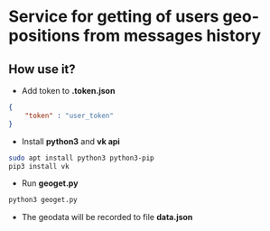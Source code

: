 # Service for getting of users geo-positions from messages history

## How use it?

* Add token to **.token.json**

```json
{
	"token" : "user_token"
}
```

* Install **python3** and **vk api**

```bash
sudo apt install python3 python3-pip
pip3 install vk
```

* Run **geoget.py**

```bash
python3 geoget.py
```

* The geodata will be recorded to file **data.json**
